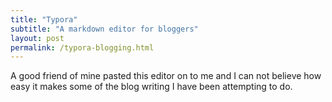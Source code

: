 ```yaml
---
title: "Typora"
subtitle: "A markdown editor for bloggers"
layout: post
permalink: /typora-blogging.html
---
```


 A good friend of mine pasted this editor on to me and I can not believe how easy it makes some of the blog writing I have been attempting to do.

